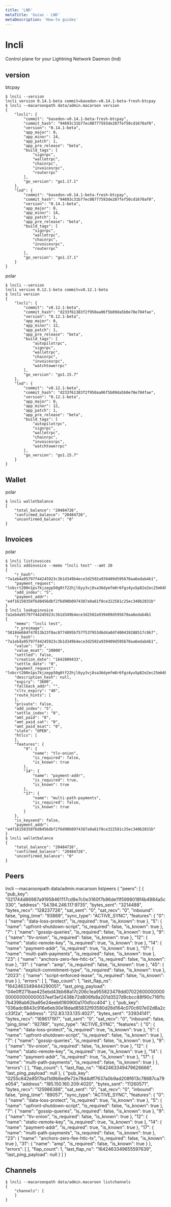 ```yaml
---
title: 'LND'
metaTitle: 'Guías - LND'
metaDescription: 'How-to guides'
---
```


# lncli

Control plane for your Lightning Network Daemon (lnd)

## version

btcpay

    $ lncli --version
    lncli version 0.14.1-beta commit=basedon-v0.14.1-beta-fresh-btcpay
    $ lncli --macaroonpath data/admin.macaroon version
    {
        "lncli": {
            "commit": "basedon-v0.14.1-beta-fresh-btcpay",
            "commit_hash": "94693c31b77ec08777593de287fef50cd1670af0",
            "version": "0.14.1-beta",
            "app_major": 0,
            "app_minor": 14,
            "app_patch": 1,
            "app_pre_release": "beta",
            "build_tags": [
                "signrpc",
                "walletrpc",
                "chainrpc",
                "invoicesrpc",
                "routerrpc"
            ],
            "go_version": "go1.17.1"
        },
        "lnd": {
            "commit": "basedon-v0.14.1-beta-fresh-btcpay",
            "commit_hash": "94693c31b77ec08777593de287fef50cd1670af0",
            "version": "0.14.1-beta",
            "app_major": 0,
            "app_minor": 14,
            "app_patch": 1,
            "app_pre_release": "beta",
            "build_tags": [
                "signrpc",
                "walletrpc",
                "chainrpc",
                "invoicesrpc",
                "routerrpc"
            ],
            "go_version": "go1.17.1"
        }
    }

polar

    $ lncli --version
    lncli version 0.12.1-beta commit=v0.12.1-beta
    $ lncli version
    {
        "lncli": {
            "commit": "v0.12.1-beta",
            "commit_hash": "d233f61383f2f950aa06f5b09da5b0e78e784fae",
            "version": "0.12.1-beta",
            "app_major": 0,
            "app_minor": 12,
            "app_patch": 1,
            "app_pre_release": "beta",
            "build_tags": [
                "autopilotrpc",
                "signrpc",
                "walletrpc",
                "chainrpc",
                "invoicesrpc",
                "watchtowerrpc"
            ],
            "go_version": "go1.15.7"
        },
        "lnd": {
            "commit": "v0.12.1-beta",
            "commit_hash": "d233f61383f2f950aa06f5b09da5b0e78e784fae",
            "version": "0.12.1-beta",
            "app_major": 0,
            "app_minor": 12,
            "app_patch": 1,
            "app_pre_release": "beta",
            "build_tags": [
                "autopilotrpc",
                "signrpc",
                "walletrpc",
                "chainrpc",
                "invoicesrpc",
                "watchtowerrpc"
            ],
            "go_version": "go1.15.7"
        }
    }

## Wallet

polar

    $ lncli walletbalance
    {
        "total_balance": "20484726",
        "confirmed_balance": "20484726",
        "unconfirmed_balance": "0"
    }

## Invoices

polar

    $ lncli listinvoices
    $ lncli addinvoice --memo "lncli test" --amt 20
    {
        "r_hash": "7a1eb4a95797f44245923c3b1d349b4ece3d2502a939409d595670aa6edab4b1",
        "payment_request": "lnbcrt200n1ps7kjzepp50g0tf22hjl6yy3vj8sa36dymfm8r6fgz4yu5p82e2ec25mk6kjcsdqsd3hxxmrfyp6x2um5cqzpgsp5unckz5p43akcg4km7tmdjzcfwsu84xnplr8ryfvpcf0vxs9jsvds9qyyssqzlfkhvq58szcnnalzzgepu0m2ur59pue9l9zfyvz3lnfdvz5vs7kymyttzrjlc47q80u7cs4j7px3m789q7x4d8xntcxaamaupwmgkqqhl7984",
        "add_index": "5",
        "payment_addr": "e4f16150358f6d8456dbf2f6d90b0974387a9a61f8ce322581c25ec340b2831b"
    }
    $ lncli lookupinvoice 7a1eb4a95797f44245923c3b1d349b4ece3d2502a939409d595670aa6edab4b1
    {
        "memo": "lncli test",
        "r_preimage": "58184e684f47013b23f8ac8774095b757f537953d6d4a0df400439288517c9b7",
        "r_hash": "7a1eb4a95797f44245923c3b1d349b4ece3d2502a939409d595670aa6edab4b1",
        "value": "20",
        "value_msat": "20000",
        "settled": false,
        "creation_date": "1642809433",
        "settle_date": "0",
        "payment_request": "lnbcrt200n1ps7kjzepp50g0tf22hjl6yy3vj8sa36dymfm8r6fgz4yu5p82e2ec25mk6kjcsdqsd3hxxmrfyp6x2um5cqzpgsp5unckz5p43akcg4km7tmdjzcfwsu84xnplr8ryfvpcf0vxs9jsvds9qyyssqzlfkhvq58szcnnalzzgepu0m2ur59pue9l9zfyvz3lnfdvz5vs7kymyttzrjlc47q80u7cs4j7px3m789q7x4d8xntcxaamaupwmgkqqhl7984",
        "description_hash": null,
        "expiry": "3600",
        "fallback_addr": "",
        "cltv_expiry": "40",
        "route_hints": [
        ],
        "private": false,
        "add_index": "5",
        "settle_index": "0",
        "amt_paid": "0",
        "amt_paid_sat": "0",
        "amt_paid_msat": "0",
        "state": "OPEN",
        "htlcs": [
        ],
        "features": {
            "9": {
                "name": "tlv-onion",
                "is_required": false,
                "is_known": true
            },
            "14": {
                "name": "payment-addr",
                "is_required": true,
                "is_known": true
            },
            "17": {
                "name": "multi-path-payments",
                "is_required": false,
                "is_known": true
            }
        },
        "is_keysend": false,
        "payment_addr": "e4f16150358f6d8456dbf2f6d90b0974387a9a61f8ce322581c25ec340b2831b"
    }
    $ lncli walletbalance
    {
        "total_balance": "20484726",
        "confirmed_balance": "20484726",
        "unconfirmed_balance": "0"
    }

## Peers

lncli --macaroonpath data/admin.macaroon listpeers
{
"peers": [
{
"pub_key": "021744d86987a91958461117cd9e7c0e3160f7b86de11f5998018f4b4984a5c330",
"address": "54.194.246.117:9735",
"bytes_sent": "3214488",
"bytes_recv": "128237726",
"sat_sent": "0",
"sat_recv": "0",
"inbound": false,
"ping_time": "93869",
"sync_type": "ACTIVE_SYNC",
"features": {
"0": {
"name": "data-loss-protect",
"is_required": true,
"is_known": true
},
"5": {
"name": "upfront-shutdown-script",
"is_required": false,
"is_known": true
},
"7": {
"name": "gossip-queries",
"is_required": false,
"is_known": true
},
"9": {
"name": "tlv-onion",
"is_required": false,
"is_known": true
},
"12": {
"name": "static-remote-key",
"is_required": true,
"is_known": true
},
"14": {
"name": "payment-addr",
"is_required": true,
"is_known": true
},
"17": {
"name": "multi-path-payments",
"is_required": false,
"is_known": true
},
"23": {
"name": "anchors-zero-fee-htlc-tx",
"is_required": false,
"is_known": true
},
"31": {
"name": "amp",
"is_required": false,
"is_known": true
},
"45": {
"name": "explicit-commitment-type",
"is_required": false,
"is_known": true
},
"2023": {
"name": "script-enforced-lease",
"is_required": false,
"is_known": true
}
},
"errors": [
],
"flap_count": 1,
"last_flap_ns": "1642463349444290051",
"last_ping_payload": "04e0ff271bae425ebd43bb68a17c206c1ea955823479dd07022600000000000000000000037eef3ef2438b72d806fb8a201d3527d9cbcc88f90c716f1c7b4398ab62ba95e24eeb6180900a170d1cc404"
},
{
"pub_key": "036adc8843c916e6eb30e18dad85832f93580d26d164c070c607e02d8a2cc33f2a",
"address": "212.83.133.135:4027",
"bytes_sent": "33934141",
"bytes_recv": "169617197",
"sat_sent": "0",
"sat_recv": "0",
"inbound": false,
"ping_time": "92789",
"sync_type": "ACTIVE_SYNC",
"features": {
"0": {
"name": "data-loss-protect",
"is_required": true,
"is_known": true
},
"5": {
"name": "upfront-shutdown-script",
"is_required": false,
"is_known": true
},
"7": {
"name": "gossip-queries",
"is_required": false,
"is_known": true
},
"9": {
"name": "tlv-onion",
"is_required": false,
"is_known": true
},
"12": {
"name": "static-remote-key",
"is_required": true,
"is_known": true
},
"14": {
"name": "payment-addr",
"is_required": true,
"is_known": true
},
"17": {
"name": "multi-path-payments",
"is_required": false,
"is_known": true
}
},
"errors": [
],
"flap_count": 1,
"last_flap_ns": "1642463349479626666",
"last_ping_payload": null
},
{
"pub_key": "0255c642e85f7ba11d9b6edfe72e78d4dff7637a0b9ad208f613c78687ca79e054",
"address": "185.150.160.209:4020",
"bytes_sent": "11260571",
"bytes_recv": "125986388",
"sat_sent": "0",
"sat_recv": "0",
"inbound": false,
"ping_time": "89057",
"sync_type": "ACTIVE_SYNC",
"features": {
"0": {
"name": "data-loss-protect",
"is_required": true,
"is_known": true
},
"5": {
"name": "upfront-shutdown-script",
"is_required": false,
"is_known": true
},
"7": {
"name": "gossip-queries",
"is_required": false,
"is_known": true
},
"9": {
"name": "tlv-onion",
"is_required": false,
"is_known": true
},
"12": {
"name": "static-remote-key",
"is_required": true,
"is_known": true
},
"14": {
"name": "payment-addr",
"is_required": true,
"is_known": true
},
"17": {
"name": "multi-path-payments",
"is_required": false,
"is_known": true
},
"23": {
"name": "anchors-zero-fee-htlc-tx",
"is_required": false,
"is_known": true
},
"31": {
"name": "amp",
"is_required": false,
"is_known": true
}
},
"errors": [
],
"flap_count": 1,
"last_flap_ns": "1642463349655597639",
"last_ping_payload": null
}
]
}

## Channels

    $ lncli --macaroonpath data/admin.macaroon listchannels
    {
        "channels": [
        ]
    }
